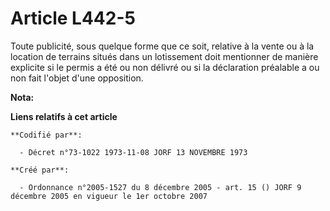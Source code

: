 # Article L442-5

Toute publicité, sous quelque forme que ce soit, relative à la vente ou à la location de terrains situés dans un lotissement
doit mentionner de manière explicite si le permis a été ou non délivré ou si la déclaration préalable a ou non fait l'objet
d'une opposition.

**Nota:**



**Liens relatifs à cet article**

	**Codifié par**:

	  - Décret n°73-1022 1973-11-08 JORF 13 NOVEMBRE 1973

	**Créé par**:

	  - Ordonnance n°2005-1527 du 8 décembre 2005 - art. 15 () JORF 9 décembre 2005 en vigueur le 1er octobre 2007
